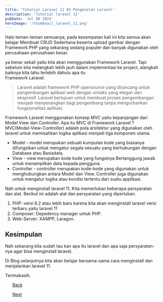 ```yaml
---
title: 'Tutorial Laravel 11 #1 Pengenalan Laravel'
description: 'Tutorial laravel 11'
pubDate: 'Jul 08 2024'
heroImage: '/thumbnail_laravel_11.png'
---
```


Halo teman-teman semuanya, pada kesempatan kali ini kita semua akan belajar Membuat CRUD Sederhana beserta upload gambar dengan Framework PHP yang sekarang sedang populer dan banyak digunakan oleh perusahaan-perusahaan besar.

ya benar sekali yaitu kita akan menggunakan Framework Laravel. Tapi sebelum kita melangkah lebih jauh dalam implementasi ke project, alangkah baiknya kita tahu terlebih dahulu apa itu  
Framework Laravel.
>Laravel adalah framework PHP opensource yang dirancang untuk pengembangan aplikasi web dengan sintaks yang elegan dan ekspresif. Laravel bertujuan untuk membuat proses pengembangan menjadi menyenangkan bagi pengembang tanpa mengorbankan fungsionalitas aplikasi.

Framework Laravel menggunakan konsep MVC yaitu kepanjangan dari Model View dan Controller. Apa itu MVC di Framework Laravel ?MVC(Model-View-Controller) adalah pola arsitektur yang digunakan oleh laravel untuk memisahkan logika aplikasi menjadi tiga komponen utama.

- Model - model merupakan sebuah kumpulan kode yang biasanya difungsikan untuk mengatur segala sesuatu yang berhubungan dengan Database atau Basisdata.
- View - view merupakan kode kode yang fungsinya Bertanggung jawab untuk menampilkan data kepada pengguna.
- Controller - controller merupakan kode-kode yang digunakan untuk menghubungkan antara Model dan View. Controller juga digunakan untuk mengatur logika atau kondisi tertentu dari suatu applikasi.

Nah untuk menginstall laravel 11, Kita memerlukan beberapa persyaratan dan alat. Berikut ini adalah alat dan persyaratan yang diperlukan.
1. PHP:  versi 8.2 atau lebih baru karena kita akan menginstall laravel versi terbaru yaitu laravel 11
2. Composer:  Depedency manager untuk PHP.
3. Web-Server:  XAMPP, Laragon.

## Kesimpulan
Nah sekarang kita sudah tau kan apa itu laravel dan apa saja persyaratan-nya agar bisa menginstall laravel.

Di Blog selanjutnya kita akan belajar bersama-sama cara menginstall dan menjalankan laravel 11.

Terimakasih.


<div class="link">
  <ul class="left">
    <a href="/blog">Back</a>
  </ul>
  <ul class="right">
    <a href="/blog/tutorial-laravel-11-2-cara-menginstal-dan-menjalankan-laravel-11">Next</a>
  </ul>
</div>


